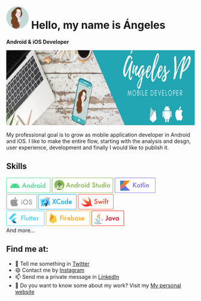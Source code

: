 # <img height="60" src="https://github.com/AVazPar/AvazPar/blob/main/images/angeles.png?raw=true"> Hello, my name is Ángeles
<b>Android & iOS Developer</b>

<code><img height="200" src="https://github.com/AVazPar/AvazPar/blob/main/images/portada_angeles.jpeg?raw=true"></code>

My professional goal is to grow as mobile application developer in Android and iOS. I like to make the entire flow, starting with the analysis and desgn, user experience, development and finally I would like to publish it.


## Skills
<a href="https://developer.android.com/studio" target="_blank"><img src="https://github.com/AVazPar/AvazPar/blob/main/images/skills/skill_android.png?raw=true" alt="Android" height="41"></a>
<a href="https://developer.android.com/studio" target="_blank"><img src="https://github.com/AVazPar/AvazPar/blob/main/images/skills/skill_android_studio.png?raw=true" alt="Android Studio" height="41"></a>
<a href="https://developer.android.com/studio" target="_blank"><img src="https://github.com/AVazPar/AvazPar/blob/main/images/skills/skill_kotlin.png?raw=true" alt="Kotlin" height="41"></a>
<br />
<a href="https://developer.android.com/studio" target="_blank"><img src="https://github.com/AVazPar/AvazPar/blob/main/images/skills/skill_ios.png?raw=true" alt="iOS" height="41"></a>
<a href="https://developer.android.com/studio" target="_blank"><img src="https://github.com/AVazPar/AvazPar/blob/main/images/skills/skill_xcode.png?raw=true" alt="Xcode" height="41"></a>
<a href="https://developer.android.com/studio" target="_blank"><img src="https://github.com/AVazPar/AvazPar/blob/main/images/skills/skill_swift.png?raw=true" alt="Swift" height="41"></a>
<br />
<a href="https://developer.android.com/studio" target="_blank"><img src="https://github.com/AVazPar/AvazPar/blob/main/images/skills/skill_flutter.png?raw=true" alt="Flutter" height="41"></a>
<a href="https://developer.android.com/studio" target="_blank"><img src="https://github.com/AVazPar/AvazPar/blob/main/images/skills/skill_firebase.png?raw=true" alt="Firebase" height="41"></a>
<a href="https://developer.android.com/studio" target="_blank"><img src="https://github.com/AVazPar/AvazPar/blob/main/images/skills/skill_java.png?raw=true" alt="Java" height="41"></a>
<br />
And more...


## Find me at:

* 💬 Tell me something in <a href="https://twitter.com/avazpar" target="_blank">Twitter</a> 
* 😄 Contact me by <a href="https://www.instagram.com/vp.angeles/" target="_blank">Instagram</a> 
* 📫 Send me a private message in <a href="https://www.linkedin.com/in/ángeles-vázquez-parra-45b8594a/" target="_blank">LinkedIn</a> 
* 🌱 Do you want to know some about my work? Visit my <a href="https://avazpar.github.io/cv/" target="_blank">My personal website</a> 
